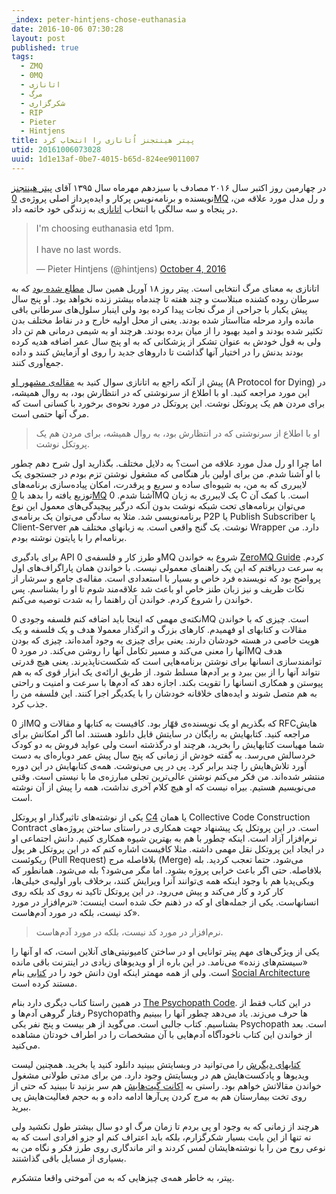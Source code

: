 ```yaml
---
_index: peter-hintjens-chose-euthanasia
date: 2016-10-06 07:30:28
layout: post
published: true
tags:
  - ZMQ
  - 0MQ
  - اتانازی
  - مرگ
  - شکرگزاری
  - RIP
  - Pieter
  - Hintjens
title: پیتر هینتجنز اُتانازی را انتخاب کرد
utid: 20161006073028
uuid: 1d1e13af-0be7-4015-b65d-824ee9011007
---
```

در چهارمین روز اکتبر سال ۲۰۱۶ مصادف با سیزدهم مهرماه سال ۱۳۹۵ آقای [پیتر هینتجنز][پیتر] نویسنده‌ و برنامه‌نویس پرکار و ایده‌پرداز اصلی پروژه‌ی [0MQ][زیرو] و رل مدل مورد علاقه من، در پنجاه و سه سالگی با انتخاب [اتانازی][اتانازی] به زندگی خود خاتمه داد.

<blockquote class="twitter-tweet tw-align-center" data-lang="en"><p lang="en" dir="ltr">I&#39;m choosing euthanasia etd 1pm.<br><br>I have no last words.</p>&mdash; Pieter Hintjens (@hintjens) <a href="https://twitter.com/hintjens/status/783254242052206592">October 4, 2016</a></blockquote>
<script async src="//platform.twitter.com/widgets.js" charset="utf-8"></script>

اتانازی به معنای مرگ انتخابی است. پیتر روز ۱۸ آوریل همین سال ‏[مطلع شده بود][اطلاع] که به سرطان روده کشنده مبتلاست و چند هفته تا چندماه بیشتر زنده نخواهد بود. او پنج سال پیش یکبار با جراحی از مرگ نجات پیدا کرده بود ولی اینبار سلول‌های سرطانی باقی مانده وارد مرحله متااستاز شده بودند. یعنی از محل اولیه خارج و در نقاط مختلف بدن تکثیر شده بودند و امید بهبود را از میان برده بودند. هرچند او به شیمی درمانی هم تن داد ولی به قول خودش به عنوان تشکر از پزشکانی که به او پنج سال عمر اضافه هدیه کرده بودند بدنش را در اختیار آنها گذاشت تا داروهای جدید را روی او آزمایش کنند و داده جمع‌آوری کنند.

پیش از آنکه راجع به اتانازی سوال کنید به [مقاله‌ی مشهور او][پروتکل] (A Protocol for Dying) در این مورد مراجعه کنید. او با اطلاع از سرنوشتی که در انتظارش بود، به روال همیشه، برای مردن هم یک پروتکل نوشت. این پروتکل در مورد نحوه‌ی برخورد با کسانی است که مرگ آنها حتمی است.

> او با اطلاع از سرنوشتی که در انتظارش بود، به روال همیشه، برای مردن هم یک پروتکل نوشت.

اما چرا او رل مدل مورد علاقه من است؟ به دلایل مختلف. بگذارید اول شرح دهم چطور با او آشنا شدم. من برای اولین بار هنگامی که مشغول نوشتن تزم بودم در جستجوی یک لایبرری که به من، به شیوه‌ای ساده و سریع و پرقدرت، امکان پیاده‌سازی برنامه‌های توزیع یافته را بدهد با [0MQ][زیرو] آشنا شدم. 0MQ یک لایبرری به زبان C است. با کمک آن می‌توان برنامه‌های تحت شبکه نوشت بدون آنکه درگیر پیچیدگی‌های معمول این نوع برنامه‌نویسی شد. مثلا به سادگی می‌توان یک برنامه‌ی P2P یا Publish Subscriber یا Client-Server نوشت. یک گنج واقعی است. به زبانهای مختلف هم Wrapper دارد. من برنامه‌ام را با پایتون نوشته بودم. 

برای یادگیری API و طرز کار و فلسفه‌ی 0MQ شروع به خواندن [ZeroMQ Guide][زدگاید] کردم. به سرعت دریافتم که این یک راهنمای معمولی نیست. با خواندن همان پاراگراف‌های اول پرواضح بود که نویسنده فرد خاص و بسیار با استعدادی است. مقاله‌ی جامع و سرشار از نکات ظریف و نیز زبان طنز خاص او باعث شد علاقه‌مند شوم تا او را بشناسم. پس خواندن را شروع کردم. خواندن آن راهنما را به شدت توصیه می‌کنم.

نکته‌ی مهمی که اینجا باید اضافه کنم فلسفه وجودی 0MQ است. چیزی که با خواندن مقالات و کتابهای او فهمیدم. کارهای بزرگ و اثرگذار معمولا هدف و یک فلسفه و یک هویت خاصی در هسته خودشان دارند. یعنی برای چیزی به وجود آمده‌اند. چیزی که بودن آنها را معنی می‌کند و مسیر تکامل آنها را روشن می‌کند. در مورد 0MQ هدف توانمندسازی انسانها برای نوشتن برنامه‌هایی است که شکست‌ناپذیرند. یعنی هیچ قدرتی نتواند آنها را از بین ببرد و بر آدم‌ها مسلط شود. از طریق ارائه‌ی یک ابزار قوی که به هم پیوستن و همکاری انسانها را تقویت بکند. اجازه دهد که آدم‌ها با سرعت و امنیت و راحتی به هم متصل شوند و ایده‌های خلاقانه خودشان را با یکدیگر اجرا کنند. این فلسفه من را جذب کرد.

از 0MQ که بگذریم او یک نویسنده‌ی قهّار بود. کافیست به کتابها و مقالات و RFCهایش مراجعه کنید. کتابهایش به رایگان در سایتش قابل دانلود هستند. اما اگر امکانش برای شما مهیاست کتابهایش را بخرید، هرچند او درگذشته است ولی عواید فروش به دو کودک خردسالش می‌رسد. به گفته خودش از زمانی که پنج سال پیش عمر دوباره‌ای به دست آورد تلاش‌هایش را چند برابر کرد. پی در پی می‌نوشت. همه‌ی کتابهایش در این دوره منتشر شده‌اند. من فکر می‌کنم نوشتن عالی‌ترین تجلی مبارزه‌ی ما با نیستی است. وقتی می‌نویسیم هستیم. بیراه نیست که او هیچ کلام آخری نداشت، همه را پیش از آن نوشته است.

یکی از نوشته‌های تاثیرگذار او پروتکل [C4][سیفور] یا همان Collective Code Construction Contract است. در این پروتکل یک پیشنهاد جهت همکاری در راستای ساختن پروژه‌های نرم‌افزار آزاد است. اینکه چطور با هم به بهترین شیوه همکاری کنیم. دانش اجتماعی او در ایجاد این پروتکل نقل مهمی داشته. مثلا کافیست اشاره کنم که در این پروتکل هر پول ریکوئست (Pull Request) بلافاصله مرج (Merge) می‌شود. حتما تعجب کردید. بله بلافاصله. حتی اگر باعث خرابی پروژه بشود. اما مگر می‌شود؟ بله می‌شود. همانطور که ویکی‌پدیا هم با وجود اینکه همه ی‌توانند آنرا ویرایش کنند، برخلاف باور اولیه‌ی خیلی‌ها، کار کرد و کار می‌کند و پیش می‌رود. در این پروتکل تاکید نه روی کد بلکه روی انسانهاست. یکی از جمله‌های او که در ذهنم حک شده است اینست: «نرم‌افزار در مورد کد نیست، بلکه در مورد آدم‌هاست».

> نرم‌افزار در مورد کد نیست، بلکه در مورد آدم‌هاست.

یکی از ویژگی‌های مهم پیتر توانایی او در ساختن کامیونیتی‌های آنلاین است، که او آنها را «سیستم‌های زنده» می‌نامد. در این باره از او ویدیوهای زیادی در اینترنت باقی مانده است. ولی از همه مهمتر اینکه اون دانش خود را در [کتابی][کتابامازون] بنام [Social Architecture][کتابسوشیال] مستند کرده است.

در همین راستا کتاب دیگری دارد بنام [The Psychopath Code][کتابسایکوپتی]. در این کتاب فقط از رفتار گروهی آدم‌ها و Psychopath‌ها حرف می‌زند. یاد می‌دهد چطور آنها را ببینیم و بشناسیم. کتاب جالبی است. می‌گوید از هر بیست و پنج نفر یکی Psychopath است. بعد از خواندن این کتاب ناخودآگاه آدم‌هایی با آن مشخصات را در اطراف خودتان مشاهده می‌کنید.

[کتابهای دیگرش][سایرکتابها] را می‌توانید در وبسایتش ببینید دانلود کنید یا بخرید. همچنین لیست ویدیوها و پادکست‌هایش هم در وبسایتش وجود دارد. من برای مدتی طولانی مشغول خواندن مقالاتش خواهم بود. راستی به [اکانت گیت‌هابش][گیتهاب] هم سر بزنید تا ببینید که حتی از روی تخت بیمارستان هم به مرج کردن پی‌آرها ادامه داده و به حجم فعالیت‌هایش پی ببرید.

هرچند از زمانی که به وجود او پی بردم تا زمان مرگ او دو سال بیشتر طول نکشید ولی نه تنها از این بابت بسیار شکرگزارم، بلکه باید اعتراف کنم او جزو افرادی است که به نوعی روح من را با نوشته‌هایشان لمس کردند و اثر ماندگاری روی طرز فکر و نگاه من به بسیاری از مسایل باقی گذاشتند.

پیتر، به خاطر همه‌ی چیزهایی که به من آموختی واقعا متشکرم.


[پیتر]: http://hintjens.com/
[زیرو]: http://zeromq.org/
[اتانازی]: https://fa.wikipedia.org/wiki/%D8%A7%D8%AA%D8%A7%D9%86%D8%A7%D8%B2%DB%8C
[اطلاع]: https://twitter.com/hintjens/status/722074401798287361
[زدگاید]: http://zguide.zeromq.org/page:all
[سیفور]: https://rfc.zeromq.org/spec:22/C4/
[پروتکل]: http://hintjens.com/blog:115
[کتابسوشیال]: https://www.gitbook.com/book/hintjens/social-architecture/details
[کتابامازون]: https://www.amazon.com/dp/B01F8I7Z7E
[کتابسایکوپتی]: https://www.gitbook.com/book/hintjens/psychopathcode/details
[سایرکتابها]: http://hintjens.com/books
[گیتهاب]: https://github.com/hintjens
